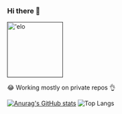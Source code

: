 ### Hi there 👋

<!--
**kraken-a/kraken-a** is a ✨ _special_ ✨ repository because its `README.md` (this file) appears on your GitHub profile.

Here are some ideas to get you started:

- 🔭 I’m currently working on ...
- 🌱 I’m currently learning ...
- 👯 I’m looking to collaborate on ...
- 🤔 I’m looking for help with ...
- 💬 Ask me about ...
- 📫 How to reach me: ...
- 😄 Pronouns: ...
- ⚡ Fun fact: ...

-->

[<img src="https://i.pinimg.com/originals/4c/23/63/4c236364db3543337354bc3acc1fe792.gif" height="130em" align="center" alt="'elo" title="'elo"/>]()

😂 Working mostly on private repos :ok_hand:

[![Anurag's GitHub stats](https://github-readme-stats.vercel.app/api?username=kraken-a&show_icons=true&theme=dracula&title_color=)](https://github.com/anuraghazra/github-readme-stats)
![Top Langs](https://github-readme-stats.vercel.app/api/top-langs/?username=kraken-a&layout=compact)
